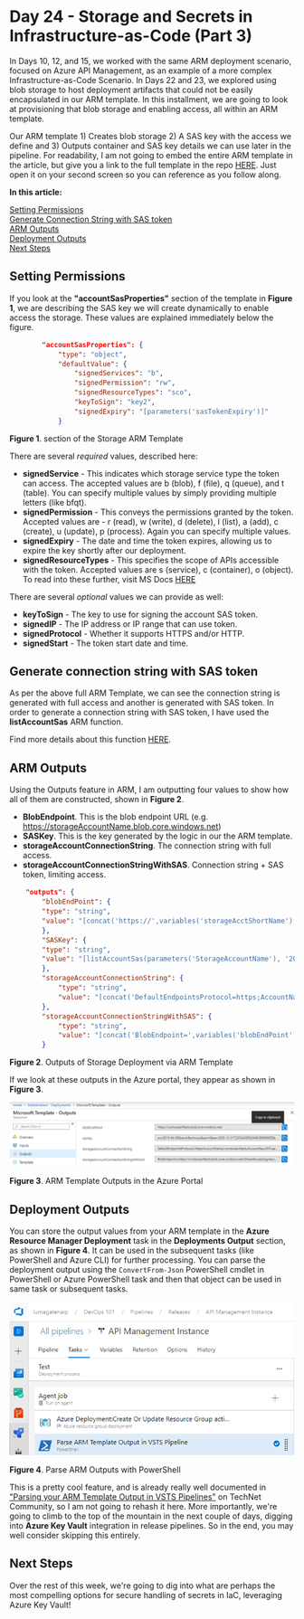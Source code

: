 # Day 24 - Storage and Secrets in Infrastructure-as-Code (Part 3)

In Days 10, 12, and 15, we worked with the same ARM deployment scenario, focused on Azure API Management, as an example of a more complex Infrastructure-as-Code Scenario. In Days 22 and 23, we explored using blob storage to host deployment artifacts that could not be easily encapsulated in our ARM template. In this installment, we are going to look at provisioning that blob storage and enabling access, all within an ARM template.

Our ARM template 1) Creates blob storage 2) A SAS key with the access we define and 3) Outputs container and SAS key details we can use later in the pipeline. For readability, I am not going to embed the entire ARM template in the article, but give you a link to the full template in the repo [HERE](https://github.com/starkfell/100DaysOfIaC/blob/master/resources/storage_sas_out.json). Just open it on your second screen so you can reference as you follow along.

**In this article:**

[Setting Permissions](#setting-permissions) </br>
[Generate Connection String with SAS token](#generate-connection-string-with-sas-token) </br>
[ARM Outputs](#arm-outputs) </br>
[Deployment Outputs](#deployment-outputs) </br>
[Next Steps](#next-steps) </br>

## Setting Permissions

If you look at the **"accountSasProperties"** section of the template in **Figure 1**, we are describing the SAS key we will create dynamically to enable access the storage. These values are explained immediately below the figure.

``` JSON
        "accountSasProperties": {  
            "type": "object",  
            "defaultValue": {  
                "signedServices": "b",  
                "signedPermission": "rw",  
                "signedResourceTypes": "sco",  
                "keyToSign": "key2",  
                "signedExpiry": "[parameters('sasTokenExpiry')]"  
            }  
```
**Figure 1**.  section of the Storage ARM Template

There are several *required* values, described here:

- **signedService** - This indicates which storage service type the token can access. The accepted values are b (blob), f (file), q (queue), and t (table). You can specify multiple values by simply providing multiple letters (like bfqt).
- **signedPermission** - This conveys the permissions granted by the token. Accepted values are - r (read), w (write), d (delete), l (list), a (add), c (create), u (update), p (process). Again you can specify multiple values.
- **signedExpiry** - The date and time the token expires, allowing us to expire the key shortly after our deployment.
- **signedResourceTypes** - This specifies the scope of APIs accessible with the token. Accepted values are s (service), c (container), o (object). To read into these further, visit MS Docs [HERE](https://docs.microsoft.com/en-us/rest/api/storageservices/create-account-sas)

There are several *optional* values we can provide as well:

- **keyToSign** - The key to use for signing the account SAS token.
- **signedIP** - The IP address or IP range that can use token.
- **signedProtocol** - Whether it supports HTTPS and/or HTTP.
- **signedStart** - The token start date and time.

## Generate connection string with SAS token

As per the above full ARM Template, we can see the connection string is generated with full access and another is generated with SAS token. In order to generate a connection string with SAS token, I have used the **listAccountSas** ARM function.
 
Find more details about this function [HERE](https://docs.microsoft.com/en-us/rest/api/storagerp/storageaccounts/listaccountsas).


## ARM Outputs

Using the Outputs feature in ARM, I am outputting four values to show how all of them are constructed, shown in **Figure 2**.

- **BlobEndpoint**. This is the blob endpoint URL (e.g. https://storageAccountName.blob.core.windows.net)
- **SASKey**. This is the key generated by the logic in our the ARM template.
- **storageAccountConnectionString**. The connection string with full access.
- **storageAccountConnectionStringWithSAS**. Connection string + SAS token, limiting access.

``` JSON
    "outputs": {  
        "blobEndPoint": {
        "type": "string",  
        "value": "[concat('https://',variables('storageAcctShortName'),'.blob.core.windows.net/')]"
        },
        "SASKey": {
        "type": "string",  
        "value": "[listAccountSas(parameters('StorageAccountName'), '2018-07-01', parameters('accountSasProperties')).accountSasToken]"
        },
        "storageAccountConnectionString": {  
            "type": "string",  
            "value": "[concat('DefaultEndpointsProtocol=https;AccountName=', variables('storageAcctShortName'), ';AccountKey=', listKeys(resourceId('Microsoft.Storage/storageAccounts', variables('storageAcctShortName')), variables('storageAccountApiVersion')).keys[0].value)]"  
        },  
        "storageAccountConnectionStringWithSAS": {  
            "type": "string",  
            "value": "[concat('BlobEndpoint=',variables('blobEndPoint'),';SharedAccessSignature=', listAccountSas(variables('storageAcctShortName'), variables('storageAccountApiVersion'), parameters('accountSasProperties')).accountSasToken)]"  
        } 
```
**Figure 2**. Outputs of Storage Deployment via ARM Template

If we look at these outputs in the Azure portal, they appear as shown in **Figure 3**.

![ARM Outputs in Azure Portal](../images/day24/fig3.arm.outputs.png)

**Figure 3**. ARM Template Outputs in the Azure Portal

## Deployment Outputs

You can store the output values from your ARM template in the **Azure Resource Manager Deployment** task in the **Deployments Output** section, as shown in **Figure 4**. It can be used in the subsequent tasks (like PowerShell and Azure CLI) for further processing. You can parse the deployment output using the `ConvertFrom-Json` PowerShell cmdlet in PowerShell or Azure PowerShell task and then that object can be used in same task or subsequent tasks.

![Parse ARM Outputs with PowerShell](../images/day24/fig4.parse.outputs.png)

**Figure 4**. Parse ARM Outputs with PowerShell

This is a pretty cool feature, and is already really well documented in ["Parsing your ARM Template Output in VSTS Pipelines"](https://blogs.technet.microsoft.com/stefan_stranger/2018/05/10/parsing-your-arm-template-output-in-vsts-pipelines/) on TechNet Community, so I am not going to rehash it here. More importantly, we're going to climb to the top of the mountain in the next couple of days, digging into **Azure Key Vault** integration in release pipelines. So in the end, you may well consider skipping this entirely.

## Next Steps

Over the rest of this week, we're going to dig into what are perhaps the most compelling options for secure handling of secrets in IaC, leveraging Azure Key Vault! 